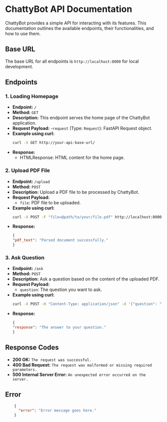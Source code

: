 # ChattyBot API Documentation

ChattyBot provides a simple API for interacting with its features. This documentation outlines the available endpoints, their functionalities, and how to use them.

## Base URL

The base URL for all endpoints is `http://localhost:8000` for local development.

## Endpoints

### 1. Loading Homepage

- **Endpoint:** `/`
- **Method:** `GET`
- **Description:** This endpoint serves the home page of the ChattyBot application.
- **Request Payload:**
  -`request` (Type: `Request`): FastAPI Request object.
- **Example using curl:**
  ```bash
  curl -X GET http://your-api-base-url/
- **Response:**
  - HTMLResponse: HTML content for the home page.
  
### 2. Upload PDF File

- **Endpoint:** `/upload`
- **Method:** `POST`
- **Description:** Upload a PDF file to be processed by ChattyBot.
- **Request Payload:**
  - `file`: PDF file to be uploaded.
- **Example using curl:**
  ```bash
  curl -X POST -F "file=@path/to/your/file.pdf" http://localhost:8000/upload
- **Response:**
  ```json
  {
  "pdf_text": "Parsed document successfully."
  }

### 3. Ask Question

- **Endpoint:** `/ask`
- **Method:** `POST`
- **Description:** Ask a question based on the content of the uploaded PDF.
- **Request Payload:**
  - `question`: The question you want to ask.
- **Example using curl:**
  ```bash
  curl -X POST -H "Content-Type: application/json" -d '{"question": "What is FastAPI?"}' http://localhost:8000/ask
- **Response:**
  ```json
  {
  "response": "The answer to your question."
  }

## Response Codes

- **200 OK:** `The request was successful.`
- **400 Bad Request:** `The request was malformed or missing required parameters.`
- **500 Internal Server Error:** `An unexpected error occurred on the server.`

## Error

```json
    {
      "error": "Error message goes here."
    }

